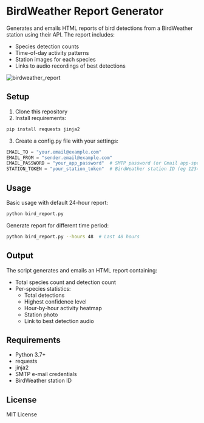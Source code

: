 # BirdWeather Report Generator

Generates and emails HTML reports of bird detections from a BirdWeather station using their API. The report includes:
- Species detection counts
- Time-of-day activity patterns
- Station images for each species
- Links to audio recordings of best detections

![birdweather_report](https://github.com/user-attachments/assets/e7ba6433-c9b5-488a-93fe-3798408cc28d)

## Setup

1. Clone this repository
2. Install requirements:
```bash
pip install requests jinja2
```

3. Create a config.py file with your settings:
```python
EMAIL_TO = "your.email@example.com"
EMAIL_FROM = "sender.email@example.com"
EMAIL_PASSWORD = "your_app_password"  # SMTP password (or Gmail app-specific password)
STATION_TOKEN = "your_station_token"  # BirdWeather station ID (eg 12345)
```

## Usage

Basic usage with default 24-hour report:
```bash
python bird_report.py
```

Generate report for different time period:
```bash
python bird_report.py --hours 48  # Last 48 hours
```

## Output

The script generates and emails an HTML report containing:
- Total species count and detection count
- Per-species statistics:
  - Total detections
  - Highest confidence level
  - Hour-by-hour activity heatmap
  - Station photo
  - Link to best detection audio

## Requirements

- Python 3.7+
- requests
- jinja2
- SMTP e-mail credentials
- BirdWeather station ID

## License

MIT License
